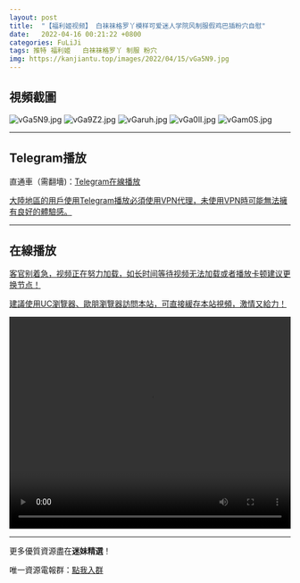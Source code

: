 ```yaml
---
layout: post
title:  "【福利姬视频】 白袜袜格罗丫模样可爱迷人学院风制服假鸡巴插粉穴自慰"
date:   2022-04-16 00:21:22 +0800
categories: FuLiJi
tags: 推特 福利姬   白袜袜格罗丫 制服 粉穴
img: https://kanjiantu.top/images/2022/04/15/vGa5N9.jpg
---
```



## 視頻截圖

![vGa5N9.jpg](https://kanjiantu.top/images/2022/04/15/vGa5N9.jpg)
![vGa9Z2.jpg](https://kanjiantu.top/images/2022/04/15/vGa9Z2.jpg)
![vGaruh.jpg](https://kanjiantu.top/images/2022/04/15/vGaruh.jpg)
![vGa0lI.jpg](https://kanjiantu.top/images/2022/04/15/vGa0lI.jpg)
![vGam0S.jpg](https://kanjiantu.top/images/2022/04/15/vGam0S.jpg)

* * *
## Telegram播放

直通車（需翻墻)：[Telegram在線播放](https://t.me/mimeijingxuan/711)


<u>大陸地區的用戶使用Telegram播放必須使用VPN代理，未使用VPN時可能無法擁有良好的體驗感。</u> 
* * *
## 在線播放
<u>客官别着急，视频正在努力加载，如长时间等待视频无法加载或者播放卡顿建议更换节点！</u>

<u>建議使用UC瀏覽器、歐朋瀏覽器訪問本站，可直接緩存本站視頻，激情又給力！</u>
<center><video src="https://cdn.publer.io/uploads/videos/6251c7c9db27973fa7fa7ac2/a1870c90cc65b6caa53cc197e13fc8f1.mp4" width="100%" height="380px" controls="controls"></video></center>

* * *
更多優質資源盡在**迷妹精選**！

唯一資源電報群：[點我入群](https://t.me/mimeijingxuan)



